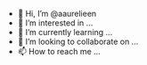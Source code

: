 - 👋 Hi, I’m @aaurelieen
- 👀 I’m interested in ...
- 🌱 I’m currently learning ...
- 💞️ I’m looking to collaborate on ...
- 📫 How to reach me ...

<!---
aaurelieen/aaurelieen is a ✨ special ✨ repository because its `README.md` (this file) appears on your GitHub profile.
You can click the Preview link to take a look at your changes.
--->
